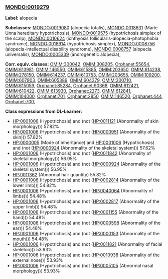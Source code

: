 
### [MONDO:0019279](http://purl.obolibrary.org/obo/MONDO_0019279)
**Label:** alopecia

**Subclasses:** [MONDO:0019080](http://purl.obolibrary.org/obo/MONDO_0019080) (alopecia totalis), [MONDO:0018631](http://purl.obolibrary.org/obo/MONDO_0018631) (Marie Unna hereditary hypotrichosis), [MONDO:0019575](http://purl.obolibrary.org/obo/MONDO_0019575) (hypotrichosis simplex of the scalp), [MONDO:0010624](http://purl.obolibrary.org/obo/MONDO_0010624) (ichthyosis follicularis-alopecia-photophobia syndrome), [MONDO:0018914](http://purl.obolibrary.org/obo/MONDO_0018914) (hypotrichosis simplex), [MONDO:0008756](http://purl.obolibrary.org/obo/MONDO_0008756) (alopecia-intellectual disability syndrome), [MONDO:0008757](http://purl.obolibrary.org/obo/MONDO_0008757) (alopecia universalis), [MONDO:0005339](http://purl.obolibrary.org/obo/MONDO_0005339) (androgenetic alopecia), 

**Corr. equiv. classes:** [OMIM:300042](http://purl.obolibrary.org/obo/OMIM_300042), [OMIM:308205](http://purl.obolibrary.org/obo/OMIM_308205), [Orphanet:55654](http://www.orpha.net/ORDO/Orphanet_55654), [OMIM:613981](http://purl.obolibrary.org/obo/OMIM_613981), [OMIM:146550](http://purl.obolibrary.org/obo/OMIM_146550), [OMIM:615885](http://purl.obolibrary.org/obo/OMIM_615885), [OMIM:203650](http://purl.obolibrary.org/obo/OMIM_203650), [OMIM:614238](http://purl.obolibrary.org/obo/OMIM_614238), [OMIM:278150](http://purl.obolibrary.org/obo/OMIM_278150), [OMIM:614237](http://purl.obolibrary.org/obo/OMIM_614237), [OMIM:610753](http://purl.obolibrary.org/obo/OMIM_610753), [OMIM:203655](http://purl.obolibrary.org/obo/OMIM_203655), [OMIM:109200](http://purl.obolibrary.org/obo/OMIM_109200), [OMIM:607903](http://purl.obolibrary.org/obo/OMIM_607903), [OMIM:605389](http://purl.obolibrary.org/obo/OMIM_605389), [OMIM:604379](http://purl.obolibrary.org/obo/OMIM_604379), [OMIM:300710](http://purl.obolibrary.org/obo/OMIM_300710), [OMIM:615059](http://purl.obolibrary.org/obo/OMIM_615059), [Orphanet:85284](http://www.orpha.net/ORDO/Orphanet_85284), [Orphanet:90368](http://www.orpha.net/ORDO/Orphanet_90368), [OMIM:612421](http://purl.obolibrary.org/obo/OMIM_612421), [OMIM:610422](http://purl.obolibrary.org/obo/OMIM_610422), [OMIM:613930](http://purl.obolibrary.org/obo/OMIM_613930), [Orphanet:2273](http://www.orpha.net/ORDO/Orphanet_2273), [OMIM:612841](http://purl.obolibrary.org/obo/OMIM_612841), [OMIM:104000](http://purl.obolibrary.org/obo/OMIM_104000), [Orphanet:701](http://www.orpha.net/ORDO/Orphanet_701), [Orphanet:2850](http://www.orpha.net/ORDO/Orphanet_2850), [OMIM:146520](http://purl.obolibrary.org/obo/OMIM_146520), [Orphanet:444](http://www.orpha.net/ORDO/Orphanet_444), [Orphanet:700](http://www.orpha.net/ORDO/Orphanet_700), 

**Class expressions from DL-Learner:**

- [HP:0001006](http://purl.obolibrary.org/obo/HP_0001006) (Hypotrichosis) and (not ([HP:0011121](http://purl.obolibrary.org/obo/HP_0011121) (Abnormality of skin morphology))) 57.82%
- [HP:0001006](http://purl.obolibrary.org/obo/HP_0001006) (Hypotrichosis) and (not ([HP:0000951](http://purl.obolibrary.org/obo/HP_0000951) (Abnormality of the skin))) 57.82%
- [HP:0000005](http://purl.obolibrary.org/obo/HP_0000005) (Mode of inheritance) and [HP:0001006](http://purl.obolibrary.org/obo/HP_0001006) (Hypotrichosis) and (not ([HP:0000924](http://purl.obolibrary.org/obo/HP_0000924) (Abnormality of the skeletal system))) 57.62%
- [HP:0001006](http://purl.obolibrary.org/obo/HP_0001006) (Hypotrichosis) and (not ([HP:0011842](http://purl.obolibrary.org/obo/HP_0011842) (Abnormality of skeletal morphology))) 56.95%
- [HP:0001006](http://purl.obolibrary.org/obo/HP_0001006) (Hypotrichosis) and (not ([HP:0000924](http://purl.obolibrary.org/obo/HP_0000924) (Abnormality of the skeletal system))) 56.95%
- [HP:0011362](http://purl.obolibrary.org/obo/HP_0011362) (Abnormal hair quantity) 55.82%
- [HP:0001006](http://purl.obolibrary.org/obo/HP_0001006) (Hypotrichosis) and (not ([HP:0002814](http://purl.obolibrary.org/obo/HP_0002814) (Abnormality of the lower limb))) 54.82%
- [HP:0001006](http://purl.obolibrary.org/obo/HP_0001006) (Hypotrichosis) and (not ([HP:0040064](http://purl.obolibrary.org/obo/HP_0040064) (Abnormality of limbs))) 54.48%
- [HP:0001006](http://purl.obolibrary.org/obo/HP_0001006) (Hypotrichosis) and (not ([HP:0002817](http://purl.obolibrary.org/obo/HP_0002817) (Abnormality of the upper limb))) 54.48%
- [HP:0001006](http://purl.obolibrary.org/obo/HP_0001006) (Hypotrichosis) and (not ([HP:0001155](http://purl.obolibrary.org/obo/HP_0001155) (Abnormality of the hand))) 54.48%
- [HP:0001006](http://purl.obolibrary.org/obo/HP_0001006) (Hypotrichosis) and (not ([HP:0000598](http://purl.obolibrary.org/obo/HP_0000598) (Abnormality of the ear))) 54.48%
- [HP:0001006](http://purl.obolibrary.org/obo/HP_0001006) (Hypotrichosis) and (not ([HP:0000153](http://purl.obolibrary.org/obo/HP_0000153) (Abnormality of the mouth))) 54.48%
- [HP:0001006](http://purl.obolibrary.org/obo/HP_0001006) (Hypotrichosis) and (not ([HP:0011821](http://purl.obolibrary.org/obo/HP_0011821) (Abnormality of facial skeleton))) 53.93%
- [HP:0001006](http://purl.obolibrary.org/obo/HP_0001006) (Hypotrichosis) and (not ([HP:0010938](http://purl.obolibrary.org/obo/HP_0010938) (Abnormality of the external nose))) 53.93%
- [HP:0001006](http://purl.obolibrary.org/obo/HP_0001006) (Hypotrichosis) and (not ([HP:0005105](http://purl.obolibrary.org/obo/HP_0005105) (Abnormal nasal morphology))) 53.93%


